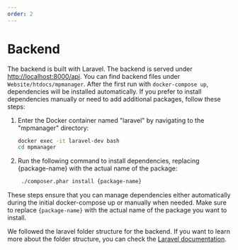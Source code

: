 ```yaml
---
order: 2
---
```


# Backend

The backend is built with Laravel. The backend is served under <http://localhost:8000/api>. You can find backend
files under `Website/htdocs/mpmanager`. After the first run with `docker-compose up`, dependencies will be installed
automatically. If you prefer to install dependencies manually or need to add additional packages, follow these steps:

1. Enter the Docker container named "laravel" by navigating to the "mpmanager" directory:

   ```bash
   docker exec -it laravel-dev bash
   cd mpmanager
   ```

2. Run the following command to install dependencies, replacing {package-name} with the actual name of the package:

   ```bash
    ./composer.phar install {package-name}
   ```

These steps ensure that you can manage dependencies either automatically during the initial docker-compose up or
manually when needed.
Make sure to replace `{package-name}` with the actual name of the package you want to install.

We followed the laravel folder structure for the backend. If you want to learn more about the folder structure, you can
check the [Laravel documentation](https://laravel.com/docs/9.x/structure).
